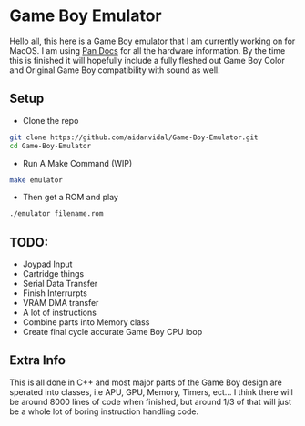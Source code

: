 # Game Boy Emulator

Hello all, this here is a Game Boy emulator that I am currently working on for MacOS. I am using [Pan Docs](https://gbdev.io/pandocs/Memory_Map.html) for all the hardware information.
By the time this is finished it will hopefully include a fully fleshed out Game Boy Color and Original Game Boy compatibility with sound as well.


## Setup
- Clone the repo
```bash
git clone https://github.com/aidanvidal/Game-Boy-Emulator.git
cd Game-Boy-Emulator
```
- Run A Make Command (WIP)
```bash
make emulator
```
- Then get a ROM and play
``` bash
./emulator filename.rom
```

## TODO:
-   Joypad Input
-   Cartridge things
-   Serial Data Transfer
-   Finish Interrurpts
-   VRAM DMA transfer
-   A lot of instructions
-   Combine parts into Memory class
-   Create final cycle accurate Game Boy CPU loop

## Extra Info

This is all done in C++ and most major parts of the Game Boy design are sperated into classes, i.e APU, GPU, Memory, Timers, ect...
I think there will be around 8000 lines of code when finished, but around 1/3 of that will just be a whole lot of boring instruction handling code.

